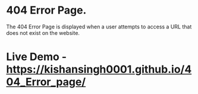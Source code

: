 # 404 Error Page.
The 404 Error Page is displayed when a user attempts to access a URL that does not exist on the website.
# Live Demo - https://kishansingh0001.github.io/404_Error_page/
